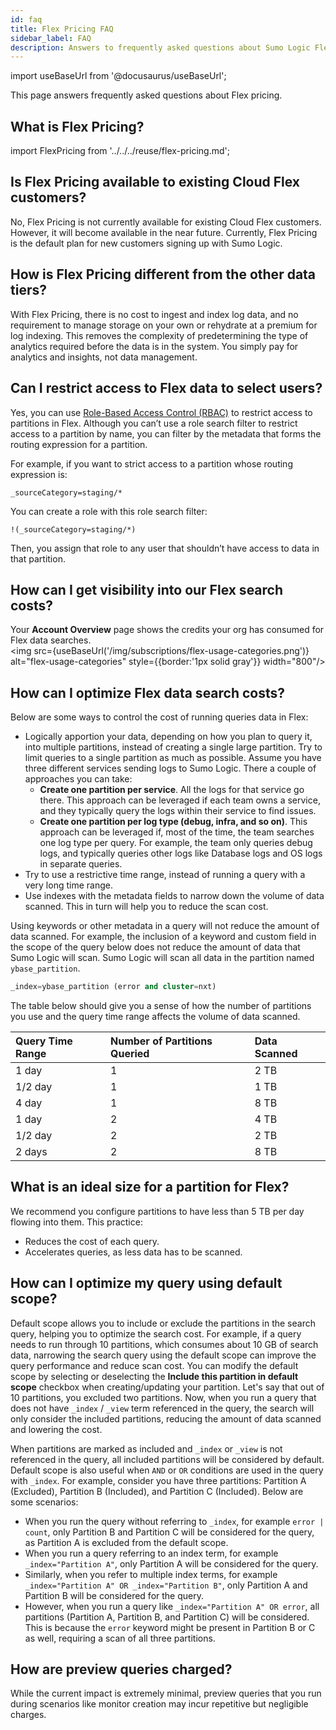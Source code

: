 ```yaml
---
id: faq
title: Flex Pricing FAQ
sidebar_label: FAQ
description: Answers to frequently asked questions about Sumo Logic Flex Pricing.
---
```


import useBaseUrl from '@docusaurus/useBaseUrl';

This page answers frequently asked questions about Flex pricing.

## What is Flex Pricing?

import FlexPricing from '../../../reuse/flex-pricing.md';

<FlexPricing/>

## Is Flex Pricing available to existing Cloud Flex customers?

No, Flex Pricing is not currently available for existing Cloud Flex customers. However, it will become available in the near future. Currently, Flex Pricing is the default plan for new customers signing up with Sumo Logic.

## How is Flex Pricing different from the other data tiers?

With Flex Pricing, there is no cost to ingest and index log data, and no requirement to manage storage on your own or rehydrate at a premium for log indexing. This removes the complexity of predetermining the type of analytics required before the data is in the system. You simply pay for analytics and insights, not data management.

## Can I restrict access to Flex data to select users?


Yes, you can use [Role-Based Access Control (RBAC)](/docs/manage/users-roles/roles/role-based-access-control) to restrict access to partitions in Flex. Although you can’t use a role search filter to restrict access to a partition by name, you can filter by the metadata that forms the routing expression for a partition.

For example, if you want to strict access to a partition whose routing expression is:

```
_sourceCategory=staging/*
```

You can create a role with this role search filter:

```
!(_sourceCategory=staging/*)
```

Then, you assign that role to any user that shouldn’t have access to data in that partition.

## How can I get visibility into our Flex search costs?

Your **Account Overview** page shows the credits your org has consumed for Flex data searches. <br/><img src={useBaseUrl('/img/subscriptions/flex-usage-categories.png')} alt="flex-usage-categories" style={{border:'1px solid gray'}} width="800"/>

## How can I optimize Flex data search costs?

Below are some ways to control the cost of running queries data in Flex:

* Logically apportion your data, depending on how you plan to query it, into multiple partitions, instead of creating a single large partition. Try to limit queries to a single partition as much as possible. Assume you have three different services sending logs to Sumo Logic. There a couple of approaches you can take:
    * **Create one partition per service**. All the logs for that service go there. This approach can be leveraged if each team owns a service, and they typically query the logs within their service to find issues.
    * **Create one partition per log type (debug, infra, and so on)**. This approach can be leveraged if, most of the time, the team searches one log type per query. For example, the team only queries debug logs, and typically queries other logs like Database logs and OS logs in separate queries. 
* Try to use a restrictive time range, instead of running a query with a very long time range.
* Use indexes with the metadata fields to narrow down the volume of data scanned. This in turn will help you to reduce the scan cost.

Using keywords or other metadata in a query will not reduce the amount of data scanned. For example, the inclusion of a keyword and custom field in the scope of the query below does not reduce the amount of data that Sumo Logic will scan. Sumo Logic will scan all data in the partition named `ybase_partition`.

```sql
_index=ybase_partition (error and cluster=nxt)
```

The table below should give you a sense of how the number of partitions you use and the query time range affects the volume of data scanned.  

| Query Time Range | Number of Partitions Queried | Data Scanned |
|:-----------------|:-----------------------------|:-------------|
| 1 day            | 1                            | 2 TB         |
| 1/2 day          | 1                            | 1 TB         |
| 4 day            | 1                            | 8 TB         |
| 1 day            | 2                            | 4 TB         |
| 1/2 day          | 2                            | 2 TB         |
| 2 days           | 2                            | 8 TB         |

## What is an ideal size for a partition for Flex?

We recommend you configure partitions to have less than 5 TB per day flowing into them. This practice:

* Reduces the cost of each query.
* Accelerates queries, as less data has to be scanned.

## How can I optimize my query using default scope?

Default scope allows you to include or exclude the partitions in the search query, helping you to optimize the search cost. For example, if a query needs to run through 10 partitions, which consumes about 10 GB of search data, narrowing the search query using the default scope can improve the query performance and reduce scan cost. You can modify the default scope by selecting or deselecting the **Include this partition in default scope** checkbox when creating/updating your partition. Let's say that out of 10 partitions, you excluded two partitions. Now, when you run a query that does not have `_index` / `_view` term referenced in the query, the search will only consider the included partitions, reducing the amount of data scanned and lowering the cost.


When partitions are marked as included and `_index` or `_view` is not referenced in the query, all included partitions will be considered by default. Default scope is also useful when `AND` or `OR` conditions are used in the query with `_index`. For example, consider you have three partitions: Partition A (Excluded), Partition B (Included), and Partition C (Included). Below are some scenarios:

- When you run the query without referring to `_index`, for example `error | count`, only Partition B and Partition C will be considered for the query, as Partition A is excluded from the default scope. 
- When you run a query referring to an index term, for example `_index="Partition A"`, only Partition A will be considered for the query. 
- Similarly, when you refer to multiple index terms, for example `_index="Partition A" OR _index="Partition B"`, only Partition A and Partition B will be considered for the query. 
- However, when you run a query like `_index="Partition A" OR error`, all partitions (Partition A, Partition B, and Partition C) will be considered. This is because the `error` keyword might be present in Partition B or C as well, requiring a scan of all three partitions.

## How are preview queries charged?

While the current impact is extremely minimal, preview queries that you run during scenarios like monitor creation may incur repetitive but negligible charges.
